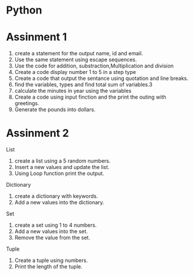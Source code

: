 # Python

# Assinment 1

1. create a statement for the output name, id and email.
2. Use the same statement using escape sequences.
3. Use the code for addition, substraction,Multiplication and division
4. Create a code display number 1 to 5 in a step type
5. Create a code that output the sentance using quotation and line breaks.
6. find the variables, types and find total sum of variables.3
7. calculate the minutes in year using the variables
8. Create a code using input finction and the print the outing with greetings.
9. Generate the pounds into dollars.


# Assinment 2

List
1. create a list using a 5 random numbers.
2. Insert a new values and update the list.
3. Using Loop function print the output.

Dictionary

1. create a dictionary with keywords.
2. Add a new values into the dictionary.

Set

1. create a set using 1 to 4 numbers.
2. Add a new values into the set.
3. Remove the value from the set.

Tuple

1. Create a  tuple using numbers.
2. Print the length of the tuple.
